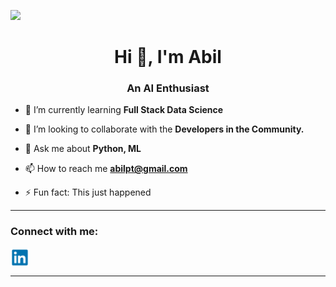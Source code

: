 <!--
**AbilP20/AbilP20** is a ✨ _special_ ✨ repository because its `README.md` (this file) appears on your GitHub profile.

Here are some ideas to get you started:

- 🔭 I’m currently working on ...
- 🌱 I’m currently learning ...
- 👯 I’m looking to collaborate on ...
- 🤔 I’m looking for help with ...
- 💬 Ask me about ...
- 📫 How to reach me: ...
- 😄 Pronouns: ...
- ⚡ Fun fact: ...
-->
![](https://raw.githubusercontent.com/halfrost/halfrost/master/icons/header_.png)

<h1 align="center">Hi 👋, I'm Abil</h1>
<h3 align="center">An AI Enthusiast</h3>



- 🌱 I’m currently learning **Full Stack Data Science**

- 👯 I’m looking to collaborate with the **Developers in the Community.**

- 💬 Ask me about **Python, ML**

- 📫 How to reach me **abilpt@gmail.com**

- ⚡ Fun fact: This just happened

<hr>

<h3 align="left">Connect with me:</h3>
<p align="left">
<a href="https://www.linkedin.com/in/abil-pariyath/" target="blank"><img align="center" src="https://github.com/AbilP20/AbilP20/blob/main/linkedin.png?raw=true" alt="abil-pariyath" height="30" width="30" /></a>
</p>

<hr>
